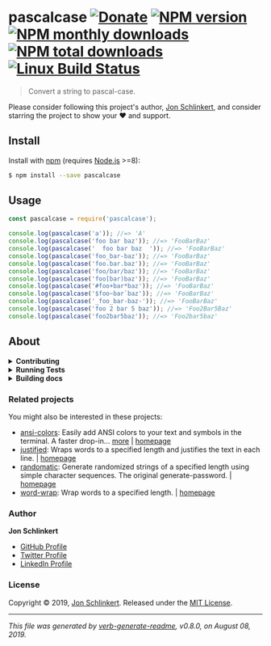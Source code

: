 # pascalcase [![Donate](https://img.shields.io/badge/Donate-PayPal-green.svg)](https://www.paypal.com/cgi-bin/webscr?cmd=_s-xclick&hosted_button_id=W8YFZ425KND68) [![NPM version](https://img.shields.io/npm/v/pascalcase.svg?style=flat)](https://www.npmjs.com/package/pascalcase) [![NPM monthly downloads](https://img.shields.io/npm/dm/pascalcase.svg?style=flat)](https://npmjs.org/package/pascalcase) [![NPM total downloads](https://img.shields.io/npm/dt/pascalcase.svg?style=flat)](https://npmjs.org/package/pascalcase) [![Linux Build Status](https://img.shields.io/travis/jonschlinkert/pascalcase.svg?style=flat&label=Travis)](https://travis-ci.org/jonschlinkert/pascalcase)

> Convert a string to pascal-case.

Please consider following this project's author, [Jon Schlinkert](https://github.com/jonschlinkert), and consider starring the project to show your :heart: and support.

## Install

Install with [npm](https://www.npmjs.com/) (requires [Node.js](https://nodejs.org/en/) >=8):

```sh
$ npm install --save pascalcase
```

## Usage

```js
const pascalcase = require('pascalcase');

console.log(pascalcase('a')); //=> 'A'
console.log(pascalcase('foo bar baz')); //=> 'FooBarBaz'
console.log(pascalcase('  foo bar baz  ')); //=> 'FooBarBaz'
console.log(pascalcase('foo_bar-baz')); //=> 'FooBarBaz'
console.log(pascalcase('foo.bar.baz')); //=> 'FooBarBaz'
console.log(pascalcase('foo/bar/baz')); //=> 'FooBarBaz'
console.log(pascalcase('foo[bar)baz')); //=> 'FooBarBaz'
console.log(pascalcase('#foo+bar*baz')); //=> 'FooBarBaz'
console.log(pascalcase('$foo~bar`baz')); //=> 'FooBarBaz'
console.log(pascalcase('_foo_bar-baz-')); //=> 'FooBarBaz'
console.log(pascalcase('foo 2 bar 5 baz')); //=> 'Foo2Bar5Baz'
console.log(pascalcase('foo2bar5baz')); //=> 'Foo2bar5baz'
```

## About

<details>
<summary><strong>Contributing</strong></summary>

Pull requests and stars are always welcome. For bugs and feature requests, [please create an issue](../../issues/new).

</details>

<details>
<summary><strong>Running Tests</strong></summary>

Running and reviewing unit tests is a great way to get familiarized with a library and its API. You can install dependencies and run tests with the following command:

```sh
$ npm install && npm test
```

</details>

<details>
<summary><strong>Building docs</strong></summary>

_(This project's readme.md is generated by [verb](https://github.com/verbose/verb-generate-readme), please don't edit the readme directly. Any changes to the readme must be made in the [.verb.md](.verb.md) readme template.)_

To generate the readme, run the following command:

```sh
$ npm install -g verbose/verb#dev verb-generate-readme && verb
```

</details>

### Related projects

You might also be interested in these projects:

* [ansi-colors](https://www.npmjs.com/package/ansi-colors): Easily add ANSI colors to your text and symbols in the terminal. A faster drop-in… [more](https://github.com/doowb/ansi-colors) | [homepage](https://github.com/doowb/ansi-colors "Easily add ANSI colors to your text and symbols in the terminal. A faster drop-in replacement for chalk, kleur and turbocolor (without the dependencies and rendering bugs).")
* [justified](https://www.npmjs.com/package/justified): Wraps words to a specified length and justifies the text in each line. | [homepage](https://github.com/jonschlinkert/justified "Wraps words to a specified length and justifies the text in each line.")
* [randomatic](https://www.npmjs.com/package/randomatic): Generate randomized strings of a specified length using simple character sequences. The original generate-password. | [homepage](https://github.com/jonschlinkert/randomatic "Generate randomized strings of a specified length using simple character sequences. The original generate-password.")
* [word-wrap](https://www.npmjs.com/package/word-wrap): Wrap words to a specified length. | [homepage](https://github.com/jonschlinkert/word-wrap "Wrap words to a specified length.")

### Author

**Jon Schlinkert**

* [GitHub Profile](https://github.com/jonschlinkert)
* [Twitter Profile](https://twitter.com/jonschlinkert)
* [LinkedIn Profile](https://linkedin.com/in/jonschlinkert)

### License

Copyright © 2019, [Jon Schlinkert](https://github.com/jonschlinkert).
Released under the [MIT License](LICENSE).

***

_This file was generated by [verb-generate-readme](https://github.com/verbose/verb-generate-readme), v0.8.0, on August 08, 2019._